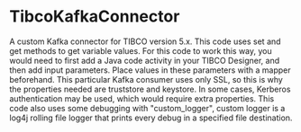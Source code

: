 # TibcoKafkaConnector
A custom Kafka connector for TIBCO version 5.x.
This code uses set and get methods to get variable values.
For this code to work this way, you would need to first add a Java code activity in your TIBCO Designer, and then add input parameters.
Place values in these parameters with a mapper beforehand.
This particular Kafka consumer uses only SSL, so this is why the properties needed are truststore and keystore.
In some cases, Kerberos authentication may be used, which would require extra properties.
This code also uses some debugging with "custom_logger", custom logger is a log4j rolling file logger that prints every debug in a specified file destination.
